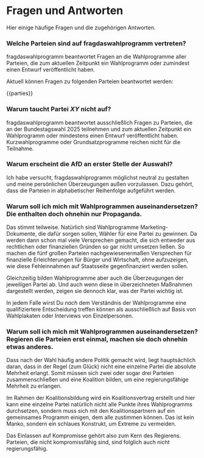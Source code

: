 # Fragen und Antworten
Hier einige häufige Fragen und die zugehörigen Antworten.

### Welche Parteien sind auf fragdaswahlprogramm vertreten?
fragdaswahlprogramm beantwortet Fragen an die Wahlprogramme aller Parteien, die zum aktuellen Zeitpunkt ein Wahlprogramm oder zumindest einen Entwurf veröffentlicht haben.

Aktuell können Fragen zu folgenden Parteien beantwortet werden:

{{parties}}

### Warum taucht Partei _XY_ nicht auf?
fragdaswahlprogramm beantwortet ausschließlich Fragen zu Parteien, die an der Bundestagswahl 2025 teilnehmen und zum aktuellen Zeitpunkt ein Wahlprogramm oder mindestens einen Entwurf veröffentlicht haben. Kurzwahlprogramme oder Grundsatzprogramme reichen nicht für die Teilnahme.

### Warum erscheint die AfD an erster Stelle der Auswahl?
Ich habe versucht, fragdaswahlprogramm möglichst neutral zu gestalten und meine persönlichen Überzeugungen außen vorzulassen. Dazu gehört, dass die Parteien in alphabetischer Reihenfolge aufgeführt werden.

### Warum soll ich mich mit Wahlprogrammen auseinandersetzen? Die enthalten doch ohnehin nur Propaganda.
Das stimmt teilweise. Natürlich sind Wahlprogramme Marketing-Dokumente, die dafür sorgen sollen, Wähler für eine Partei zu gewinnen. Da werden dann schon mal viele Versprechen gemacht, die sich entweder aus rechtlichen oder finanziellen Gründen so gar nicht umsetzen ließen. So machen die fünf großen Parteien nachgewiesenermaßen Versprechen für finanzielle Erleichterungen für Bürger und Wirtschaft, ohne aufzuzeigen, wie diese Fehleinnahmen auf Staatsseite gegenfinanziert werden sollen.

Gleichzeitig bilden Wahlprogramme aber auch die Überzeugungen der jeweiligen Partei ab. Und auch wenn diese in überzeichneten Maßnahmen dargestellt werden, zeigen sie dennoch klar, was der Partei wichtig ist.

In jedem Falle wirst Du _nach_ dem Verständnis der Wahlprogramme eine qualifiziertere Entscheidung treffen können als ausschließlich auf Basis von Wahlplakaten oder Interviews von Einzelpersonen.

### Warum soll ich mich mit Wahlprogrammen auseinandersetzen? Regieren die Parteien erst einmal, machen sie doch ohnehin etwas anderes.
Dass nach der Wahl häufig andere Politik gemacht wird, liegt hauptsächlich daran, dass in der Regel (zum Glück) nicht eine einzelne Partei die absolute Mehrheit erlangt. Somit müssen sich zwei oder sogar drei Parteien zusammenschließen und eine Koalition bilden, um eine regierungsfähige Mehrheit zu erlangen.

Im Rahmen der Koalitionsbildung wird ein Koalitionsvertrag erstellt und hier kann eine einzelne Partei natürlich nicht alle Punkte ihres Wahlprogramms durchsetzen, sondern muss sich mit den Koalitionspartnern auf ein gemeinsames Programm einigen, dem alle zustimmen können. Das ist kein Manko, sondern ein schlaues Konstrukt, um Extreme zu vermeiden.

Das Einlassen auf Kompromisse gehört also zum Kern des Regierens. Parteien, die nicht kompromissfähig sind, sind folglich auch nicht regierungsfähig.